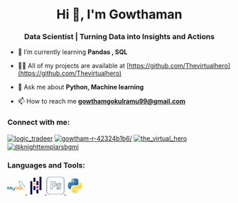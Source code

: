<h1 align="center">Hi 👋, I'm Gowthaman</h1>
<h3 align="center">Data Scientist | Turning Data into Insights and Actions</h3>

- 🌱 I’m currently learning **Pandas , SQL**

- 👨‍💻 All of my projects are available at [https://github.com/Thevirtualhero](https://github.com/Thevirtualhero)

- 💬 Ask me about **Python, Machine learning**

- 📫 How to reach me **gowthamgokulramu99@gmail.com**

<h3 align="left">Connect with me:</h3>
<p align="left">
<a href="https://twitter.com/logic_tradeer" target="blank"><img align="center" src="https://raw.githubusercontent.com/rahuldkjain/github-profile-readme-generator/master/src/images/icons/Social/twitter.svg" alt="logic_tradeer" height="30" width="40" /></a>
<a href="https://linkedin.com/in/gowtham-r-42324b1b6/" target="blank"><img align="center" src="https://raw.githubusercontent.com/rahuldkjain/github-profile-readme-generator/master/src/images/icons/Social/linked-in-alt.svg" alt="gowtham-r-42324b1b6/" height="30" width="40" /></a>
<a href="https://instagram.com/the_virtual_hero" target="blank"><img align="center" src="https://raw.githubusercontent.com/rahuldkjain/github-profile-readme-generator/master/src/images/icons/Social/instagram.svg" alt="the_virtual_hero" height="30" width="40" /></a>
<a href="https://www.youtube.com/c/@knighttemplarsbgmi" target="blank"><img align="center" src="https://raw.githubusercontent.com/rahuldkjain/github-profile-readme-generator/master/src/images/icons/Social/youtube.svg" alt="@knighttemplarsbgmi" height="30" width="40" /></a>
</p>

<h3 align="left">Languages and Tools:</h3>
<p align="left"> <a href="https://www.mysql.com/" target="_blank" rel="noreferrer"> <img src="https://raw.githubusercontent.com/devicons/devicon/master/icons/mysql/mysql-original-wordmark.svg" alt="mysql" width="40" height="40"/> </a> <a href="https://pandas.pydata.org/" target="_blank" rel="noreferrer"> <img src="https://raw.githubusercontent.com/devicons/devicon/2ae2a900d2f041da66e950e4d48052658d850630/icons/pandas/pandas-original.svg" alt="pandas" width="40" height="40"/> </a> <a href="https://www.photoshop.com/en" target="_blank" rel="noreferrer"> <img src="https://raw.githubusercontent.com/devicons/devicon/master/icons/photoshop/photoshop-line.svg" alt="photoshop" width="40" height="40"/> </a> <a href="https://www.python.org" target="_blank" rel="noreferrer"> <img src="https://raw.githubusercontent.com/devicons/devicon/master/icons/python/python-original.svg" alt="python" width="40" height="40"/> </a> </p>
